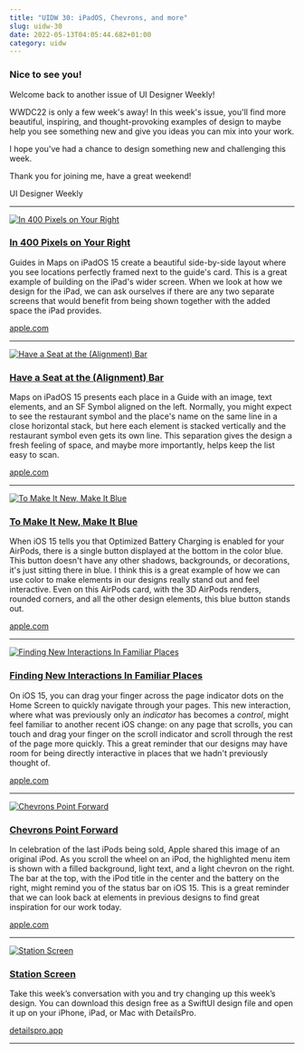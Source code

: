 ```yaml
---
title: "UIDW 30: iPadOS, Chevrons, and more"
slug: uidw-30
date: 2022-05-13T04:05:44.682+01:00
category: uidw
---
```


### Nice to see you!

Welcome back to another issue of UI Designer Weekly!

WWDC22 is only a few week's away! In this week's issue, you'll find more beautiful, inspiring, and thought-provoking examples of design to maybe help you see something new and give you ideas you can mix into your work.

I hope you've had a chance to design something new and challenging this week.

Thank you for joining me, have a great weekend!

UI Designer Weekly

---

[![](https://assets.sahandnayebaziz.org/in-400-pixels-on-your-right.jpeg "In 400 Pixels on Your Right")](https://cur.at/UQBd2ZW?m=web)

### [In 400 Pixels on Your Right](https://cur.at/UQBd2ZW?m=web)

Guides in Maps on iPadOS 15 create a beautiful side-by-side layout where you see locations perfectly framed next to the guide's card. This is a great example of building on the iPad's wider screen. When we look at how we design for the iPad, we can ask ourselves if there are any two separate screens that would benefit from being shown together with the added space the iPad provides.

[apple.com](https://cur.at/UQBd2ZW?m=web)

---

[![](<https://assets.sahandnayebaziz.org/have-a-seat-at-the-(alignment)-bar.jpeg> "Have a Seat at the (Alignment) Bar")](https://cur.at/dHjMXT6?m=web)

### [Have a Seat at the (Alignment) Bar](https://cur.at/dHjMXT6?m=web)

Maps on iPadOS 15 presents each place in a Guide with an image, text elements, and an SF Symbol aligned on the left. Normally, you might expect to see the restaurant symbol and the place's name on the same line in a close horizontal stack, but here each element is stacked vertically and the restaurant symbol even gets its own line. This separation gives the design a fresh feeling of space, and maybe more importantly, helps keep the list easy to scan.

[apple.com](https://cur.at/dHjMXT6?m=web)

---

[![](https://assets.sahandnayebaziz.org/to-make-it-new-make-it-blue.jpeg "To Make It New, Make It Blue")](https://cur.at/kWHAfV?m=web)

### [To Make It New, Make It Blue](https://cur.at/kWHAfV?m=web)

When iOS 15 tells you that Optimized Battery Charging is enabled for your AirPods, there is a single button displayed at the bottom in the color blue. This button doesn't have any other shadows, backgrounds, or decorations, it's just sitting there in blue. I think this is a great example of how we can use color to make elements in our designs really stand out and feel interactive. Even on this AirPods card, with the 3D AirPods renders, rounded corners, and all the other design elements, this blue button stands out.

[apple.com](https://cur.at/kWHAfV?m=web)

---

[![](https://assets.sahandnayebaziz.org/finding-new-interactions-in-familiar-places.jpeg "Finding New Interactions In Familiar Places")](https://cur.at/VcMnGlq?m=web)

### [Finding New Interactions In Familiar Places](https://cur.at/VcMnGlq?m=web)

On iOS 15, you can drag your finger across the page indicator dots on the Home Screen to quickly navigate through your pages. This new interaction, where what was previously only an _indicator_ has becomes a _control_, might feel familiar to another recent iOS change: on any page that scrolls, you can touch and drag your finger on the scroll indicator and scroll through the rest of the page more quickly. This a great reminder that our designs may have room for being directly interactive in places that we hadn't previously thought of.

[apple.com](https://cur.at/VcMnGlq?m=web)

---

[![](https://assets.sahandnayebaziz.org/chevrons-point-forward.jpeg "Chevrons Point Forward")](https://cur.at/jeLseeb?m=web)

### [Chevrons Point Forward](https://cur.at/jeLseeb?m=web)

In celebration of the last iPods being sold, Apple shared this image of an original iPod. As you scroll the wheel on an iPod, the highlighted menu item is shown with a filled background, light text, and a light chevron on the right. The bar at the top, with the iPod title in the center and the battery on the right, might remind you of the status bar on iOS 15\. This is a great reminder that we can look back at elements in previous designs to find great inspiration for our work today.

[apple.com](https://cur.at/jeLseeb?m=web)

---

[![](https://assets.sahandnayebaziz.org/station-screen.jpeg "Station Screen")](https://cur.at/qYsA6el?m=web)

### [Station Screen](https://cur.at/qYsA6el?m=web)

Take this week’s conversation with you and try changing up this week’s design. You can download this design free as a SwiftUI design file and open it up on your iPhone, iPad, or Mac with DetailsPro.

[detailspro.app](https://cur.at/qYsA6el?m=web)

---
